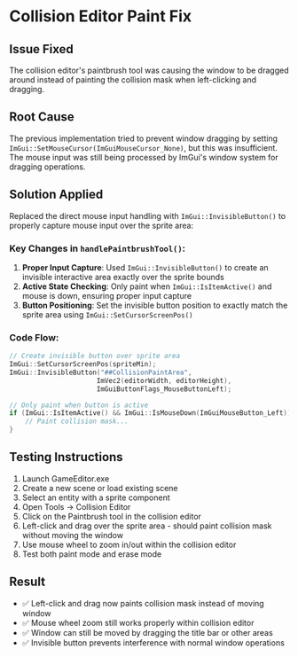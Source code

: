 # Collision Editor Paint Fix

## Issue Fixed
The collision editor's paintbrush tool was causing the window to be dragged around instead of painting the collision mask when left-clicking and dragging.

## Root Cause
The previous implementation tried to prevent window dragging by setting `ImGui::SetMouseCursor(ImGuiMouseCursor_None)`, but this was insufficient. The mouse input was still being processed by ImGui's window system for dragging operations.

## Solution Applied
Replaced the direct mouse input handling with `ImGui::InvisibleButton()` to properly capture mouse input over the sprite area:

### Key Changes in `handlePaintbrushTool()`:
1. **Proper Input Capture**: Used `ImGui::InvisibleButton()` to create an invisible interactive area exactly over the sprite bounds
2. **Active State Checking**: Only paint when `ImGui::IsItemActive()` and mouse is down, ensuring proper input capture
3. **Button Positioning**: Set the invisible button position to exactly match the sprite area using `ImGui::SetCursorScreenPos()`

### Code Flow:
```cpp
// Create invisible button over sprite area
ImGui::SetCursorScreenPos(spriteMin);
ImGui::InvisibleButton("##CollisionPaintArea", 
                      ImVec2(editorWidth, editorHeight), 
                      ImGuiButtonFlags_MouseButtonLeft);

// Only paint when button is active
if (ImGui::IsItemActive() && ImGui::IsMouseDown(ImGuiMouseButton_Left)) {
    // Paint collision mask...
}
```

## Testing Instructions
1. Launch GameEditor.exe
2. Create a new scene or load existing scene
3. Select an entity with a sprite component
4. Open Tools → Collision Editor
5. Click on the Paintbrush tool in the collision editor
6. Left-click and drag over the sprite area - should paint collision mask without moving the window
7. Use mouse wheel to zoom in/out within the collision editor
8. Test both paint mode and erase mode

## Result
- ✅ Left-click and drag now paints collision mask instead of moving window
- ✅ Mouse wheel zoom still works properly within collision editor
- ✅ Window can still be moved by dragging the title bar or other areas
- ✅ Invisible button prevents interference with normal window operations
